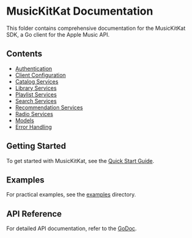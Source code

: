 # MusicKitKat Documentation

This folder contains comprehensive documentation for the MusicKitKat SDK, a Go client for the Apple Music API.

## Contents

- [Authentication](authentication.md)
- [Client Configuration](client-configuration.md)
- [Catalog Services](catalog-services.md)
- [Library Services](library-services.md)
- [Playlist Services](playlist-services.md)
- [Search Services](search-services.md)
- [Recommendation Services](recommendation-services.md)
- [Radio Services](radio-services.md)
- [Models](models.md)
- [Error Handling](error-handling.md)

## Getting Started

To get started with MusicKitKat, see the [Quick Start Guide](quick-start.md).

## Examples

For practical examples, see the [examples](../examples) directory.

## API Reference

For detailed API documentation, refer to the [GoDoc](https://godoc.org/github.com/user/musickitkat).